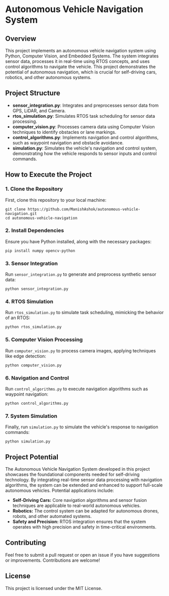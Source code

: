 <!DOCTYPE html>
<html lang="en">
<head>
    <meta charset="UTF-8">
    <meta name="viewport" content="width=device-width, initial-scale=1.0">
</head>
<body>

<h1>Autonomous Vehicle Navigation System</h1>

<h2>Overview</h2>
<p>This project implements an autonomous vehicle navigation system using Python, Computer Vision, and Embedded Systems. The system integrates sensor data, processes it in real-time using RTOS concepts, and uses control algorithms to navigate the vehicle. This project demonstrates the potential of autonomous navigation, which is crucial for self-driving cars, robotics, and other autonomous systems.</p>

<h2>Project Structure</h2>
<ul>
    <li><strong>sensor_integration.py</strong>: Integrates and preprocesses sensor data from GPS, LiDAR, and Camera.</li>
    <li><strong>rtos_simulation.py</strong>: Simulates RTOS task scheduling for sensor data processing.</li>
    <li><strong>computer_vision.py</strong>: Processes camera data using Computer Vision techniques to identify obstacles or lane markings.</li>
    <li><strong>control_algorithms.py</strong>: Implements navigation and control algorithms, such as waypoint navigation and obstacle avoidance.</li>
    <li><strong>simulation.py</strong>: Simulates the vehicle's navigation and control system, demonstrating how the vehicle responds to sensor inputs and control commands.</li>
</ul>

<h2>How to Execute the Project</h2>

<h3>1. Clone the Repository</h3>
<p>First, clone this repository to your local machine:</p>
<pre><code>git clone https://github.com/ManishAshok/autonomous-vehicle-navigation.git
cd autonomous-vehicle-navigation</code></pre>

<h3>2. Install Dependencies</h3>
<p>Ensure you have Python installed, along with the necessary packages:</p>
<pre><code>pip install numpy opencv-python</code></pre>

<h3>3. Sensor Integration</h3>
<p>Run <code>sensor_integration.py</code> to generate and preprocess synthetic sensor data:</p>
<pre><code>python sensor_integration.py</code></pre>

<h3>4. RTOS Simulation</h3>
<p>Run <code>rtos_simulation.py</code> to simulate task scheduling, mimicking the behavior of an RTOS:</p>
<pre><code>python rtos_simulation.py</code></pre>

<h3>5. Computer Vision Processing</h3>
<p>Run <code>computer_vision.py</code> to process camera images, applying techniques like edge detection:</p>
<pre><code>python computer_vision.py</code></pre>

<h3>6. Navigation and Control</h3>
<p>Run <code>control_algorithms.py</code> to execute navigation algorithms such as waypoint navigation:</p>
<pre><code>python control_algorithms.py</code></pre>

<h3>7. System Simulation</h3>
<p>Finally, run <code>simulation.py</code> to simulate the vehicle's response to navigation commands:</p>
<pre><code>python simulation.py</code></pre>

<h2>Project Potential</h2>
<p>The Autonomous Vehicle Navigation System developed in this project showcases the foundational components needed for self-driving technology. By integrating real-time sensor data processing with navigation algorithms, the system can be extended and enhanced to support full-scale autonomous vehicles. Potential applications include:</p>
<ul>
    <li><strong>Self-Driving Cars:</strong> Core navigation algorithms and sensor fusion techniques are applicable to real-world autonomous vehicles.</li>
    <li><strong>Robotics:</strong> The control system can be adapted for autonomous drones, robots, and other automated systems.</li>
    <li><strong>Safety and Precision:</strong> RTOS integration ensures that the system operates with high precision and safety in time-critical environments.</li>
</ul>

<h2>Contributing</h2>
<p>Feel free to submit a pull request or open an issue if you have suggestions or improvements. Contributions are welcome!</p>

<h2>License</h2>
<p>This project is licensed under the MIT License.</p>

</body>
</html>
